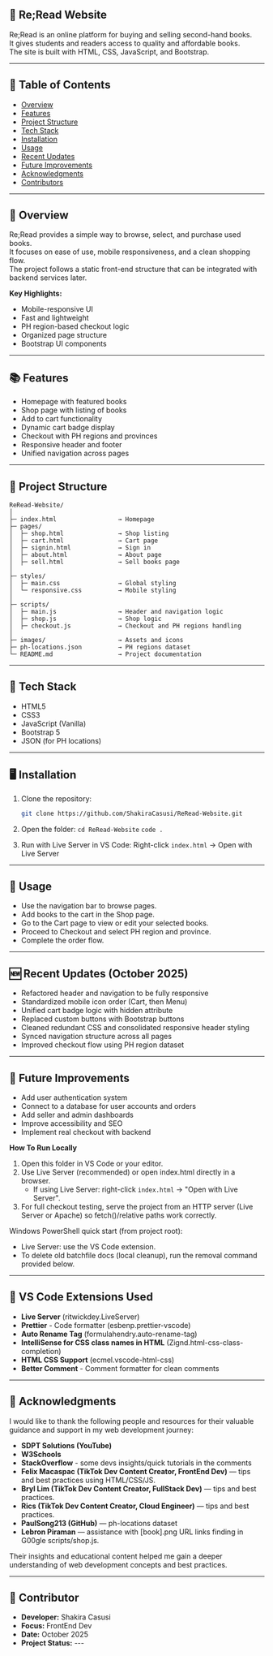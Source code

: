 ## 📄 Re;Read Website

Re;Read is an online platform for buying and selling second-hand books.  
It gives students and readers access to quality and affordable books.  
The site is built with HTML, CSS, JavaScript, and Bootstrap.

---

## 📌 Table of Contents

- [Overview](#overview)
- [Features](#features)
- [Project Structure](#project-structure)
- [Tech Stack](#tech-stack)
- [Installation](#installation)
- [Usage](#usage)
- [Recent Updates](#recent-updates)
- [Future Improvements](#future-improvements)
- [Acknowledgments](#acknowledgments)
- [Contributors](#contributors)

---

## 📄 Overview

Re;Read provides a simple way to browse, select, and purchase used books.  
It focuses on ease of use, mobile responsiveness, and a clean shopping flow.  
The project follows a static front-end structure that can be integrated with backend services later.

**Key Highlights:**

- Mobile-responsive UI
- Fast and lightweight
- PH region-based checkout logic
- Organized page structure
- Bootstrap UI components

---

## 📚 Features

- Homepage with featured books
- Shop page with listing of books
- Add to cart functionality
- Dynamic cart badge display
- Checkout with PH regions and provinces
- Responsive header and footer
- Unified navigation across pages

---

## 📁 Project Structure

```text
ReRead-Website/
│
├─ index.html                 → Homepage
├─ pages/
│  ├─ shop.html               → Shop listing
│  ├─ cart.html               → Cart page
│  ├─ signin.html             → Sign in
│  ├─ about.html              → About page
│  ├─ sell.html               → Sell books page
│
├─ styles/
│  ├─ main.css                → Global styling
│  └─ responsive.css          → Mobile styling
│
├─ scripts/
│  ├─ main.js                 → Header and navigation logic
│  ├─ shop.js                 → Shop logic
│  ├─ checkout.js             → Checkout and PH regions handling
│
├─ images/                    → Assets and icons
├─ ph-locations.json          → PH regions dataset
└─ README.md                  → Project documentation
```

---

## 🧰 Tech Stack

- HTML5
- CSS3
- JavaScript (Vanilla)
- Bootstrap 5
- JSON (for PH locations)

---

## 🖥️ Installation

1. Clone the repository:

   ```bash
   git clone https://github.com/ShakiraCasusi/ReRead-Website.git

   ```

2. Open the folder:
   `cd ReRead-Website`
   `code .`

3. Run with Live Server in VS Code:
   Right-click `index.html` → Open with Live Server

---

## 📄 Usage

- Use the navigation bar to browse pages.
- Add books to the cart in the Shop page.
- Go to the Cart page to view or edit your selected books.
- Proceed to Checkout and select PH region and province.
- Complete the order flow.

---

## 🆕 Recent Updates (October 2025)

- Refactored header and navigation to be fully responsive
- Standardized mobile icon order (Cart, then Menu)
- Unified cart badge logic with hidden attribute
- Replaced custom buttons with Bootstrap buttons
- Cleaned redundant CSS and consolidated responsive header styling
- Synced navigation structure across all pages
- Improved checkout flow using PH region dataset

---

## 🔮 Future Improvements

- Add user authentication system
- Connect to a database for user accounts and orders
- Add seller and admin dashboards
- Improve accessibility and SEO
- Implement real checkout with backend

**How To Run Locally**

1. Open this folder in VS Code or your editor.
2. Use Live Server (recommended) or open index.html directly in a browser.
   - If using Live Server: right-click `index.html` → "Open with Live Server".
3. For full checkout testing, serve the project from an HTTP server (Live Server or Apache) so fetch()/relative paths work correctly.

Windows PowerShell quick start (from project root):

- Live Server: use the VS Code extension.
- To delete old batchfile docs (local cleanup), run the removal command provided below.

---

## 📄 VS Code Extensions Used

- **Live Server** (ritwickdey.LiveServer)
- **Prettier** - Code formatter (esbenp.prettier-vscode)
- **Auto Rename Tag** (formulahendry.auto-rename-tag)
- **IntelliSense for CSS class names in HTML** (Zignd.html-css-class-completion)
- **HTML CSS Support** (ecmel.vscode-html-css)
- **Better Comment** - Comment formatter for clean comments

---

## 📄 Acknowledgments

I would like to thank the following people and resources for their valuable guidance and support in my web development journey:

- **SDPT Solutions (YouTube)**
- **W3Schools**
- **StackOverflow** - some devs insights/quick tutorials in the comments
- **Felix Macaspac (TikTok Dev Content Creator, FrontEnd Dev)** — tips and best practices using HTML/CSS/JS.
- **Bryl Lim (TikTok Dev Content Creator, FullStack Dev)** — tips and best practices.
- **Rics (TikTok Dev Content Creator, Cloud Engineer)** — tips and best practices.
- **PaulSong213 (GitHub)** — ph-locations dataset
- **Lebron Piraman** — assistance with [book].png URL links finding in G00gle scripts/shop.js.

Their insights and educational content helped me gain a deeper understanding of web development concepts and best practices.

---

## 👥 Contributor

- **Developer:** Shakira Casusi
- **Focus:** FrontEnd Dev
- **Date:** October 2025
- **Project Status:** ---
